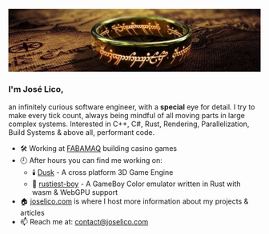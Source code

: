 <p align="center">
  <img src="https://github.com/jose-lico/jose-lico/blob/master/one_ring.jpeg"/>
</p>

### I'm José Lico,

an infinitely curious software engineer, with a **special** eye for detail.
I try to make every tick count, always being mindful of all moving parts in large complex systems.
Interested in C++, C#, Rust, Rendering, Parallelization, Build Systems & above all, performant code.

- 🛠️ Working at [FABAMAQ](https://www.fabamaq.com/en) building casino games
- 🕘 After hours you can find me working on:
  - 🕯️ [Dusk](https://github.com/jose-lico/Dusk) - A cross platform 3D Game Engine
  - 👾 [rustiest-boy](https://github.com/jose-lico/rustiest-boy) - A GameBoy Color emulator written in Rust with wasm & WebGPU support
- 🏠 [joselico.com](https://joselico.com) is where I host more information about my projects & articles
- 📫 Reach me at: [contact@joselico.com](mailto:contact@joselico.com)
